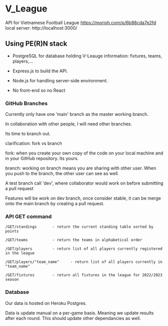 # V_League
API for Vietnamese Football League
https://morioh.com/p/6b88cda7e2fd
local server: http://localhost:3000/


## Using PE(R)N stack

- PostgreSQL for database holding V-Leauge information: fixtures, teams, players,...

- Express.js to build the API.

- Node.js for handling server-side environment.

- No front-end so no React


### GitHub Branches

Currently only have one 'main' branch as the master working branch.

In collaboration with other people, I will need other branches.

Its time to branch out.

clarification: fork vs branch

fork: when you create your own copy of the code on your local machine and in your GitHub repository. Its yours.

branch: working on branch means you are sharing with other user. When you push to the branch, the other user can see as well.

A test branch call 'dev', where collaborator would work on before submitting a pull request

Features will be work on dev branch, once consider stable, it can be merge onto the main branch by creating a pull request. 

### API GET command

    /GET/standings       - return the current standing table sorted by points

    /GET/teams           - return the teams in alphabetical order

    /GET/players         - return list of all players currently registered in the league

    /GET/players/"team_name"     - return list of all players currently in "team_name"

    /GET/fixtures        - return all fixtures in the league for 2022/2023 season


### Database
Our data is hosted on Heroku Postgres. 

Data is update manual on a per-game basis. Meaning we update results after each round. This should update other dependancies as well.
    




